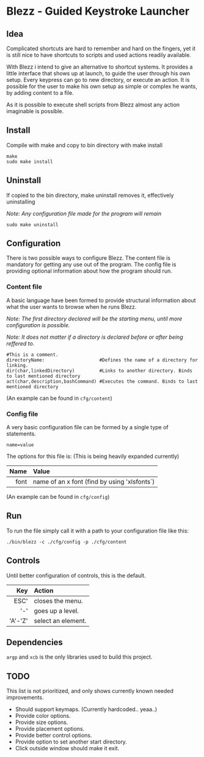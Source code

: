 # Blezz - Guided Keystroke Launcher

## Idea
Complicated shortcuts are hard to remember and hard on the fingers, yet it is still nice to have shortcuts to scripts and used actions readily available.

With Blezz i intend to give an alternative to shortcut systems. It provides a little interface that shows up at launch, to guide the user through his own setup. Every keypress can go to new directory, or execute an action. It is possible for the user to make his own setup as simple or complex he wants, by adding content to a file.

As it is possible to execute shell scripts from Blezz almost any action imaginable is possible.

## Install
Compile with make and copy to bin directory with make install

```
make
sudo make install
```

## Uninstall
If copied to the bin directory, make uninstall removes it, effectively uninstalling

_Note: Any configuration file made for the program will remain_

```
sudo make uninstall
```

## Configuration
There is two possible ways to configure Blezz.
The content file is mandatory for getting any use out of the program.
The config file is providing optional information about how the program should run.

### Content file
A basic language have been formed to provide structural information about what the user wants to browse when he runs Blezz.

_Note: The first directory declared will be the starting menu, until more configuration is possible._

_Note: It does not matter if a directory is declared before or after being reffered to._

```
#This is a comment.
directoryName:                    #Defines the name of a directory for linking.
dir(char,linkedDirectory)         #Links to another directory. Binds to last mentioned directory
act(char,description,bashCommand) #Executes the command. Binds to last mentioned directory
```
(An example can be found in `cfg/content`)

### Config file
A very basic configuration file can be formed by a single type of statements.
```
name=value
```
The options for this file is: (This is being heavily expanded currently)

|Name|Value|
|---:|:----|
|font|name of an x font (find by using 'xlsfonts`)|

(An example can be found in `cfg/config`)

## Run
To run the file simply call it with a path to your configuration file like this:

```
./bin/blezz -c ./cfg/config -p ./cfg/content
```

## Controls
Until better configuration of controls, this is the default.

|Key|Action|
|--:|:-----|
|ESC'|closes the menu.|
|'-'|goes up a level.|
|'A'-'Z'|select an element.|

## Dependencies
`argp` and `xcb` is the only libraries used to build this project.

## TODO
This list is not prioritized, and only shows currently known needed improvements.
* Should support keymaps. (Currently hardcoded.. yeaa..)
* Provide color options.
* Provide size options.
* Provide placement options.
* Provide better control options.
* Provide option to set another start directory.
* Click outside window should make it exit.